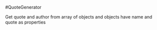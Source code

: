 #QuoteGenerator

Get quote and author from array of objects and objects have name and quote as properties